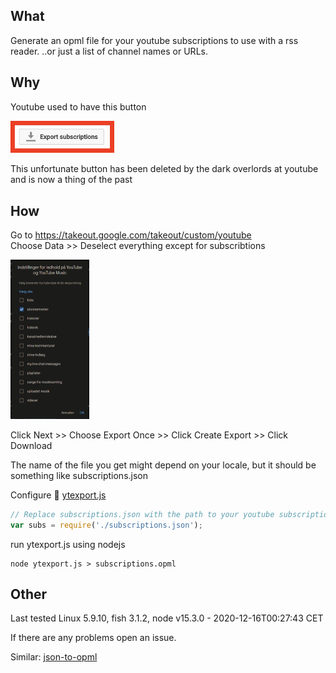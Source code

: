 ## What
Generate an opml file for your youtube subscriptions to use with a rss reader.
..or just a list of channel names or URLs.

## Why
Youtube used to have this button

<a href="url"><img src="./imgs/rssexport.png" width="33%" ></a>

This unfortunate button has been deleted by the dark overlords at youtube and is now a thing of the past

## How
Go to https://takeout.google.com/takeout/custom/youtube  
Choose Data >> Deselect everything except for subscribtions

<a href="url"><img src="./imgs/takeout.png" width="25%" ></a>

Click Next >> Choose Export Once >> Click Create Export >> Click Download

The name of the file you get might depend on your locale, but it should be something like subscriptions.json

Configure 📂 [ytexport.js](./ytexport.js)
``` js 
// Replace subscriptions.json with the path to your youtube subscriptions json file
var subs = require('./subscriptions.json');
```
run ytexport.js using nodejs
``` shell
node ytexport.js > subscriptions.opml
```

## Other
Last tested Linux 5.9.10, fish 3.1.2, node v15.3.0 - 2020-12-16T00:27:43 CET

If there are any problems open an issue.

Similar:
[json-to-opml](https://github.com/jairsjunior/json-to-opml)
